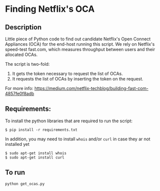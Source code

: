 # Finding Netflix's OCA

## Description
Little piece of Python code to find out candidate Netflix's Open Connect Appliances (OCA) for the end-host running this script.
We rely on Netflix's speed-test fast.com, which measures throughput between users and their allocated OCAs.

The script is two-fold:

1. It gets the token necessary to request the list of OCAs.  
2. It requests the list of OCAs by inserting the token on the request.

For more info: https://medium.com/netflix-techblog/building-fast-com-4857fe0f8adb

## Requirements:

To install the python libraries that are required to run the script:

```
$ pip install -r requirements.txt
```

In addition, you may need to install ```whois``` and/or ```curl``` in case they ar not installed yet

```
$ sudo apt-get install whois
$ sudo apt-get install curl
```

## To run

```
python get_ocas.py
```

